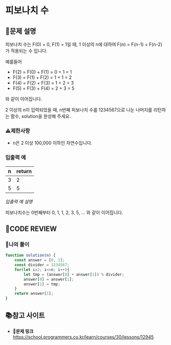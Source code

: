 # 피보나치 수

## **📝문제 설명**

피보나치 수는 F(0) = 0, F(1) = 1일 때, 1 이상의 n에 대하여 F(n) = F(n-1) + F(n-2) 가 적용되는 수 입니다.

예를들어

- F(2) = F(0) + F(1) = 0 + 1 = 1
- F(3) = F(1) + F(2) = 1 + 1 = 2
- F(4) = F(2) + F(3) = 1 + 2 = 3
- F(5) = F(3) + F(4) = 2 + 3 = 5

와 같이 이어집니다.

2 이상의 n이 입력되었을 때, n번째 피보나치 수를 1234567으로 나눈 나머지를 리턴하는 함수, solution을 완성해 주세요.

### **⚠제한사항**

- n은 2 이상 100,000 이하인 자연수입니다.

### **입출력 예**

| n   | return |
| --- | ------ |
| 3   | 2      |
| 5   | 5      |

*입출력 예 설명*

피보나치수는 0번째부터 0, 1, 1, 2, 3, 5, ... 와 같이 이어집니다.

## **🧐CODE REVIEW**

### **🧾나의 풀이**

```js
function solution(n) {
    const answer = [0, 1];
    const divider = 1234567;
    for(let i=2; i<=n; i++){
        let tmp = (answer[0] + answer[1]) % divider;
        answer[0] = answer[1];
        answer[1] = tmp;
    }
    return answer[1];
}
```

## 📚참고 사이트

- **🔗문제 링크**<br/>
https://school.programmers.co.kr/learn/courses/30/lessons/12945
